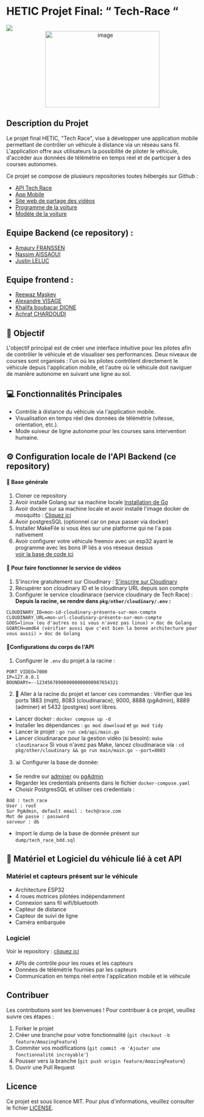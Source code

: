 # HETIC Projet Final: “ Tech-Race “

<img src="https://img.shields.io/badge/golang-%5E1.22-blue">

<div align="center">
   <img src="https://github.com/NasssDev/Tech-Race/assets/167258734/8022059e-d34b-422f-9010-bf8d8fdd7132" alt="image" width="300" height="200"/>
</div>

## Description du Projet

Le projet final HETIC, "Tech Race", vise à développer une application mobile permettant de contrôler un véhicule à distance via un réseau sans fil. L'application offre aux utilisateurs la possibilité de piloter le véhicule, d'accéder aux données de télémétrie en temps réel et de participer à des courses autonomes.

Ce projet se compose de plusieurs repositories toutes hébergés sur Github :
- [API Tech Race](https://github.com/NasssDev/Tech-Race)
- [App Mobile](https://github.com/Hetic-Team/tech_race_8_2024)
- [Site web de partage des vidéos](https://site-a-venir)
- [Programme de la voiture](https://github.com/ExploryKod/freenove_esp32_wrover)
- [Modèle de la voiture](https://www.amazon.fr/Freenove-ESP32-WROVER-Contained-Compatible-Expressions/dp/B08X6PTQFM/ref=sr_1_5?__mk_fr_FR=%C3%85M%C3%85%C5%BD%C3%95%C3%91&crid=1NFTVTE5M400B&dib=eyJ2IjoiMSJ9.ouyBflLDqHVkfViARMLD6Bn9gOI47kLGrM-5LMAbtJPAUgPogSQ1tQyH60VxNGSHTf-JIYDTkVL4RJ2a7-L92dQ5aqD8IliDd4MzLvffNmw65QxSItZh_qi-vPHXgzjBhvcW8Vy00EckrayFx_47OCj3W4K6Y1W0jHZgIDF7DAvRTI9XcC7oRK8T9xeUORe35q6RJ29TNUuhLCcN5fXl-WqLhsgNb2JA0XzHwnqwHaBBwj-xZ77ohEfVpUYfdyOMWf1wO01Fa42MzKl0b-UGD6PwYD-kBCJYQS3J9twWSGs.OrlAkZRIvlaYtQ2-9pywcADOLR7VY4iRx_9Ps1DkMnk&dib_tag=se&keywords=esp32+car&qid=1715602634&sprefix=esp+32+car,aps,125&sr=8-5)


## Equipe Backend (ce repository) :

- [Amaury FRANSSEN](https://github.com/ExploryKod)
- [Nassim AISSAOUI](https://github.com/NasssDev)
- [Justin LELUC](https://github.com/Jykiin)

## Equipe frontend :
- [Reewaz Maskey](https://github.com/reewaz001)
- [Alexandre VISAGE](https://github.com/Aleex470)
- [Khalifa boubacar DIONE](https://github.com/khalifadione)
- [Achraf CHARDOUDI](https://github.com/Achkey)


## 🎯 Objectif

L'objectif principal est de créer une interface intuitive pour les pilotes afin de contrôler le véhicule et de visualiser ses performances. Deux niveaux de courses sont organisés : l'un où les pilotes contrôlent directement le véhicule depuis l'application mobile, et l'autre où le véhicule doit naviguer de manière autonome en suivant une ligne au sol.

## 💻 Fonctionnalités Principales

- Contrôle à distance du véhicule via l'application mobile.
- Visualisation en temps réel des données de télémétrie (vitesse, orientation, etc.).
- Mode suiveur de ligne autonome pour les courses sans intervention humaine.

## ⚙️ Configuration locale de l'API Backend (ce repository)

#### 🧮 Base générale
1. Cloner ce repository
2. Avoir installé Golang sur sa machine locale [Installation de Go](https://go.dev/doc/install)
3. Avoir docker sur sa machine locale et avoir installé l'image docker de mosquitto : [Cliquez ici](https://github.com/ExploryKod/mosquitto-docker)
4. Avoir postgresSQL (optionnel car on peux passer via docker)
5. Installer MakeFile si vous êtes sur une platforme qui ne l'a pas nativement
6. Avoir configurer votre véhicule freenov avec un esp32 ayant le programme avec les bons IP liés à vos réseaux dessus <br>
   [voir la base de code ici](https://github.com/ExploryKod/freenove_esp32_wrover)

#### 🎥 Pour faire fonctionner le service de vidéos
1. S'inscrire gratuitement sur Cloudinary : [S'inscrire sur Cloudinary](https://cloudinary.com/)
2. Récupérer son cloudinary ID et le cloudinary URL depuis son compte
3. Configurer le service cloudinarace (service cloudinary de Tech Race) :
   **Depuis la racine, se rendre dans `pkg/other/cloudinary/.env` :**
```
CLOUDINARY_ID=mon-id-cloudinary-présente-sur-mon-compte
CLOUDINARY_URL=mon-url-cloudinary-présente-sur-mon-compte
GOOS=linux (ou d'autres os si vous n'avez pas linux) > doc de Golang
GOARCH=amd64 (vérifier aussi que c'est bien la bonne architecture pour vous aussi) > doc de Golang
```

#### 📍Configurations du corps de l'API
1. Configurer le `.env` du projet à la racine :
``` 
PORT_VIDEO=7000
IP=127.0.0.1
BOUNDARY=--123456789000000000000987654321
```

2. 🛵 Aller à la racine du projet et lancer ces commandes :
   Vérifier que les ports 1883 (mqtt), 8083 (cloudinarace), 9000, 8888 (pgAdmin), 8889 (adminer) et 5432 (postgres) sont libres.
- Lancer docker : `docker compose up -d`
- Installer les dépendances : `go mod download` et `go mod tidy`
- Lancer le projet : `go run cmd/api/main.go`
- Lancer cloudinarace pour la gestion vidéo (si besoin): `make cloudinarace`
  Si vous n'avez pas Make, lancez cloudinarace via : `cd pkg/other/cloudinary && go run main/main.go --port=8083`

3. 📊 Configurer la base de donnée:
- Se rendre sur [adminer](http://localhost:8089) ou [pgAdmin](http://localhost:8888)
- Regarder les credentials présents dans le fichier `docker-compose.yaml`
- Choisir PostgresSQL et utiliser ces credentials :

```
Bdd : tech_race  
User : root
Sur PgAdmin, default email : tech@race.com
Mot de passe : password
serveur : db 
```

- Import le dump de la base de donnée présent sur `dump/tech_race_bdd.sql`

## 🧰 Matériel et Logiciel du véhicule lié à cet API

### Matériel et capteurs présent sur le véhicule
- Architecture ESP32
- 4 roues motrices pilotées indépendamment
- Connexion sans fil wifi/bluetooth
- Capteur de distance
- Capteur de suivi de ligne
- Caméra embarquée

### Logiciel
Voir le repository : [cliquez ici](https://github.com/ExploryKod/freenove_esp32_wrover)
- APIs de contrôle pour les roues et les capteurs
- Données de télémétrie fournies par les capteurs
- Communication en temps réel entre l'application mobile et le véhicule

## Contribuer

Les contributions sont les bienvenues ! Pour contribuer à ce projet, veuillez suivre ces étapes :
1. Forker le projet
2. Créer une branche pour votre fonctionnalité (`git checkout -b feature/AmazingFeature`)
3. Commiter vos modifications (`git commit -m 'Ajouter une fonctionnalité incroyable'`)
4. Pousser vers la branche (`git push origin feature/AmazingFeature`)
5. Ouvrir une Pull Request

## Licence

Ce projet est sous licence MIT. Pour plus d'informations, veuillez consulter le fichier [LICENSE](LICENSE).